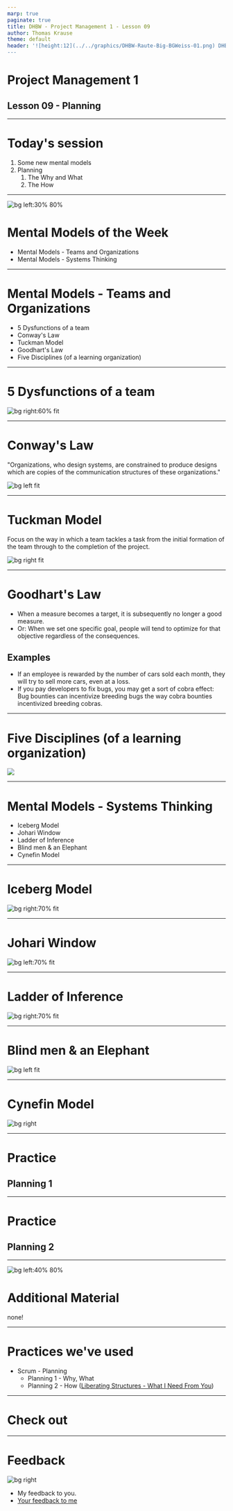 ```yaml
---
marp: true
paginate: true
title: DHBW - Project Management 1 - Lesson 09
author: Thomas Krause
theme: default
header: '![height:12](../../graphics/DHBW-Raute-Big-BGWeiss-01.png) DHBW - Project Management 1 - Lesson 09
---
```

<!-- markdownlint-disable MD025 MD045 MD012 MD024 MD026 -->

# Project Management 1

## Lesson 09 - Planning

---

# Today's session

1. Some new mental models
2. Planning
   1. The Why and What
   2. The How

---

<!-- _backgroundColor: Wheat -->

![bg left:30% 80%](../graphics/noun-networking-2148898.svg)

# Mental Models of the Week

* Mental Models - Teams and Organizations
* Mental Models - Systems Thinking

---
<!-- _backgroundColor: Wheat -->

# Mental Models - Teams and Organizations

* 5 Dysfunctions of a team
* Conway's Law
* Tuckman Model
* Goodhart's Law
* Five Disciplines (of a learning organization)

---
<!-- _backgroundColor: Wheat -->

# 5 Dysfunctions of a team

![bg right:60% fit ](graphics/five-dysfunctions-of-a-team.drawio.svg)

---
<!-- _backgroundColor: Wheat -->

# Conway's Law

"Organizations, who design systems, are constrained to produce designs which are copies of the communication structures of these organizations."

![bg left fit](graphics/mentalmodels.conways-law.drawio.svg)

---
<!-- _backgroundColor: Wheat -->

# Tuckman Model

Focus on the way in which a team tackles a task from the initial formation of the team through to the completion of the project.

![bg right fit](graphics/mentalmodels.tuckman-model.drawio.svg)

---
<!-- _backgroundColor: Wheat -->

# Goodhart's Law

* When a measure becomes a target, it is subsequently no longer a good measure.
* Or: When we set one specific goal, people will tend to optimize for that objective regardless of the consequences.

## Examples

* If an employee is rewarded by the number of cars sold each month, they will try to sell more cars, even at a loss.
* If you pay developers to fix bugs, you may get a sort of cobra effect: Bug bounties can incentivize breeding bugs the way cobra bounties incentivized breeding cobras.

---
<!-- _backgroundColor: Wheat -->

# Five Disciplines (of a learning organization)

![](graphics/fifthdiscipline.fivedisciplines.drawio.svg)

---
<!-- _backgroundColor: Wheat -->

# Mental Models - Systems Thinking

* Iceberg Model
* Johari Window
* Ladder of Inference
* Blind men & an Elephant
* Cynefin Model

---
<!-- _backgroundColor: Wheat -->

# Iceberg Model

![bg right:70% fit](graphics/mentalmodels.iceberg.drawio.svg)

---
<!-- _backgroundColor: Wheat -->

# Johari Window

![bg left:70% fit](graphics/mentalmodels.johari.drawio.svg)

---
<!-- _backgroundColor: Wheat -->

# Ladder of Inference

![bg right:70% fit](graphics/mentalmodels.ladder-of-inference.drawio.svg)

---
<!-- _backgroundColor: Wheat -->

# Blind men & an Elephant

![bg left fit](graphics/mentalmodels.blind-men-and-elephant.drawio.svg)

---
<!-- _backgroundColor: Wheat -->

# Cynefin Model

![bg right](graphics/Cynefin_framework_Feb_2011.jpeg)

---

<!-- _backgroundColor: lightblue -->
# Practice

## Planning 1

---

<!-- _backgroundColor: lightblue -->
# Practice

## Planning 2
---

<!-- _backgroundColor: LightPink -->
![bg left:40% 80%](../graphics/noun-material-2183336.svg)

# Additional Material

none!

---
<!-- _backgroundColor:  LightGreen -->
# Practices we've used

* Scrum - Planning
  * Planning 1 - Why, What
  * Planning 2 - How ([Liberating Structures - What I Need From You](https://www.liberatingstructures.com/24-what-i-need-from-you-winfy/))


---

<!-- _backgroundColor: lightblue -->
# Check out

---
<!-- _backgroundColor: lightblue -->

# Feedback

![bg right](../graphics/noun-feedback-4502385.svg)

* My feedback to you.
* [Your feedback to me](https://moodle.dhbw.de/mod/feedback/edit.php?id=180663)

